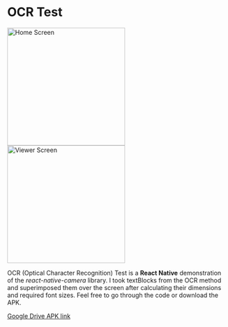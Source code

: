 # OCR Test
<img src="https://i.postimg.cc/t4DSsw-8b/1619623330695.jpg" alt="Home Screen" width="270">  <img src="https://i.postimg.cc/sgQpPLN7/ocr-v2.gif" alt="Viewer Screen" width="270">

OCR (Optical Character Recognition) Test is a **React Native** demonstration of the _react-native-camera_ library. I took textBlocks from the OCR method and superimposed them over the screen after calculating their dimensions and required font sizes. Feel free to go through the code or download the APK.

[Google Drive APK link](https://drive.google.com/file/d/15H5iibgslhNcxmYVwsEqQQesNLI_d0G1/view?usp=sharing)
